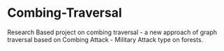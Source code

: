 # Combing-Traversal
Research Based project on combing traversal - a new approach of graph traversal based on Combing Attack - Military Attack type on forests.
